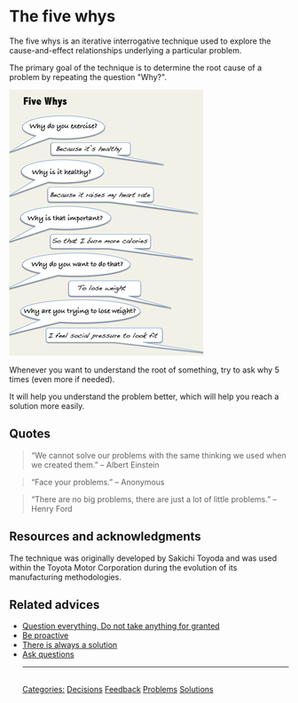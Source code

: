 # The five whys

The five whys is an iterative interrogative technique used to explore the cause-and-effect relationships underlying a particular problem.

The primary goal of the technique is to determine the root cause of a problem by repeating the question "Why?".

![The five whys example](./assets/the-five-whys.png)

Whenever you want to understand the root of something, try to ask why 5 times (even more if needed).

It will help you understand the problem better, which will help you reach a solution more easily.

## Quotes

> “We cannot solve our problems with the same thinking we used when we created them.” – Albert Einstein

> “Face your problems.” – Anonymous

> “There are no big problems, there are just a lot of little problems.” – Henry Ford

## Resources and acknowledgments

The technique was originally developed by Sakichi Toyoda and was used within the Toyota Motor Corporation during the evolution of its manufacturing methodologies.

## Related advices

- [Question everything. Do not take anything for granted](../Question%20everything.%20Do%20not%20take%20anything%20for%20granted/index.md)
- [Be proactive](../Be%20proactive/index.md)
- [There is always a solution](../There%20is%20always%20a%20solution/index.md)
- [Ask questions](../Ask%20questions/index.md)<hr/><br/>[Categories:](../Categories/index.md) [Decisions](../Categories/Decisions.md) [Feedback](../Categories/Feedback.md) [Problems](../Categories/Problems.md) [Solutions](../Categories/Solutions.md)